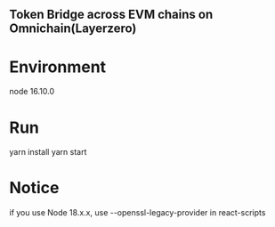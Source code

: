 ## Token Bridge across EVM chains on Omnichain(Layerzero)

# Environment
node 16.10.0

# Run 
yarn install
yarn start

# Notice
if you use Node 18.x.x, use --openssl-legacy-provider in react-scripts